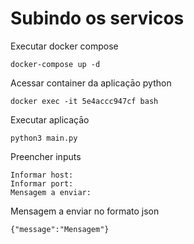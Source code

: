 # Subindo os servicos

Executar docker compose
```console 
docker-compose up -d
```

Acessar container da aplicaçāo python
```console 
docker exec -it 5e4accc947cf bash
```

Executar aplicaçāo
```console 
python3 main.py
```

Preencher inputs
```console 
Informar host:
Informar port:
Mensagem a enviar:
```

Mensagem a enviar no formato json
```console 
{"message":"Mensagem"}
```


